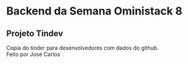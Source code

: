 # Backend da Semana Oministack 8

## Projeto Tindev

Copia do tinder para desenvolvedores com dados do github.  
Feito por José Carlos
